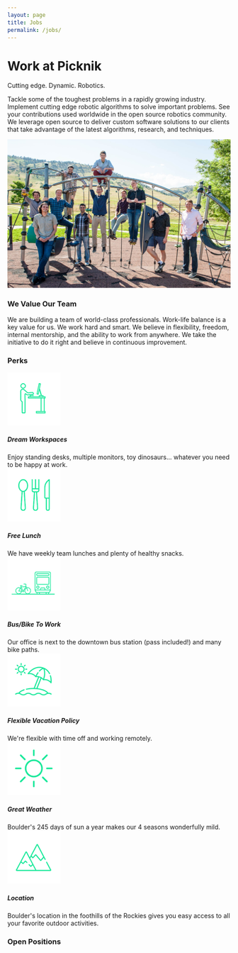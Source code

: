 ```yaml
---
layout: page
title: Jobs
permalink: /jobs/
---
```

<div class="container">
    <div class="jobs-section-main">
        <div class="row justify-content-center">
            <div class="col-12 col-lg-4">
                <h1 class="jobs-section-main-title">Work at Picknik</h1>
                <span class="jobs-section-main-title--small">Cutting edge. Dynamic. Robotics.</span>
            </div>
            <div class="col-12 col-lg-6">
                <p>
                    Tackle some of the toughest problems in a rapidly growing industry. Implement cutting edge robotic algorithms to solve important problems. See your contributions used worldwide in the open source robotics community. We leverage open source to deliver custom software solutions to our clients that take advantage of the latest algorithms, research, and techniques.
                </p>
            </div>
        </div>
    </div>
</div>
<div class="container-fluid bg-grey">
    <div class="container">
        <div class="jobs-card-wrapper">
            <div class="jobs-card-single">
                <div class="col-12 col-xl-7">
                    <div class="img-wrapper">
                        <img src="../assets/images/team-new.jpg" alt="teamPic">
                    </div>
                </div>
                <div class="col-12 col-xl-5">
                    <div class="jobs-card-single-content">
                        <h3>We Value Our Team</h3>
                        <p>We are building a team of world-class professionals. Work-life balance is a key value for us. We work hard and smart. We believe in flexibility, freedom, internal mentorship, and the ability to work from anywhere. We take the initiative to do it right and believe in continuous improvement.
                        </p>
                    </div>
                </div>
            </div>
        </div>
        <div class="row align-items-center justify-content-center text-center">
            <div class="col-sm-12">
                <h3 class="block-section__title">Perks</h3>
            </div>
            <div class="col-sm-12 jobs-perks-wrapper">
                <div class="row">
                    <div class="col-12 col-md-6 col-lg-4">
                        <div class="jobs-perks">
                            <div class="img-wrapper">
                                <img src="../assets/images/workspace-icon-2.png" class="perksIcon">
                            </div>
                            <h5>Dream Workspaces</h5>
                            <span class="subTitle">Enjoy standing desks, multiple monitors, toy dinosaurs... whatever you need to be happy at work.</span>
                        </div>
                    </div>
                    <div class="col-12 col-md-6 col-lg-4">
                        <div class="jobs-perks">
                            <div class="img-wrapper">
                                <img src="../assets/images/lunch-icon-2.png" class="perksIcon">
                            </div>
                            <h5>Free Lunch</h5>
                            <span class="subTitle">We have weekly team lunches and plenty of healthy snacks.</span>
                        </div>
                    </div>
                    <div class="col-12 col-md-6 col-lg-4">
                        <div class="jobs-perks">
                            <div class="img-wrapper">
                                <img src="../assets/images/bus-bike-icon-2.png" class="perksIcon">
                            </div>
                            <h5>Bus/Bike To Work</h5>
                            <span class="subTitle">Our office is next to the downtown bus station (pass included!) and many bike paths.</span>
                        </div>
                    </div>
                    <div class="col-12 col-md-6 col-lg-4">
                        <div class="jobs-perks">
                            <div class="img-wrapper">
                                <img src="../assets/images/vacation-icon-2.png" class="perksIcon">
                            </div>
                            <h5>Flexible Vacation Policy</h5>
                            <span class="subTitle">We're flexible with time off and working remotely.</span>
                        </div>
                    </div>
                    <div class="col-12 col-md-6 col-lg-4">
                        <div class="jobs-perks">
                            <div class="img-wrapper">
                                <img src="../assets/images/sun-icon-2.png" class="perksIcon">
                            </div>
                            <h5>Great Weather</h5>
                            <span class="subTitle">Boulder's 245 days of sun a year makes our 4 seasons wonderfully mild.</span>
                        </div>
                    </div>
                    <div class="col-12 col-md-6 col-lg-4">
                        <div class="jobs-perks">
                            <div class="img-wrapper">
                                <img src="../assets/images/location-icon-2.png" class="perksIcon">
                            </div>
                            <h5>Location</h5>
                            <span class="subTitle">Boulder's location in the foothills of the Rockies gives you easy access to all your favorite outdoor activities.</span>
                        </div>
                    </div>
                </div>
            </div>
        </div>
    </div>
</div>
<div class="container">
    <div class="collapses-wrapper">
        <h3 class="collapses__title">Open Positions</h3>
        <div id="accordion" class="no-border-bottom">
        <script src='https://www.workable.com/assets/embed.js' type='text/javascript'></script>
        <script type='text/javascript' charset='utf-8'>
                whr(document).ready(function(){
                        whr_embed(340394, {detail: 'descriptions', base: 'jobs', zoom: 'state', grouping: 'none'});
                });
                // Open job in a new tab
                $(document).on('click', 'li.whr-item a', function(e) {
                e.preventDefault();
                window.open(this.href, '_blank');
                });
                $(document).ready(checkContainer);
                function checkContainer () {
                  if($('div.whr-description').is(':visible')){ //if the container is visible on the page
                    // Enable accordian
                    var divs = $('div.whr-description').hide()
                    var h2s=$('h3.whr-title').click(function () {
                                h2s.not(this).removeClass('active')
                                $(this).toggleClass('active')
                                divs.not($(this).next().next()).slideUp()
                                $(this).next().next().slideToggle()
                                return false; //Prevent the browser jump to the link anchor
                            });
                    // Add apply now button
                    var whr_items = document.getElementsByClassName('whr-item')
                    for(var whr_item of whr_items)
                    {
                        var whr_desc = whr_item.getElementsByClassName('whr-description')[0]
                        var node = document.createElement("a");
                        node.target = "_blank"
                        node.className = "btn"
                        node.href = whr_item.getElementsByTagName('a')[0].href
                        node.text = "APPLY NOW"
                        whr_desc.appendChild(node)
                        var job_place_node = document.createElement("div");
                        job_place_node.className = "jobs-card-place"
                        job_place_node.textContent = whr_item.getElementsByClassName('whr-location')[0].innerText
                        whr_desc.prepend(job_place_node)
                        whr_item.getElementsByClassName('whr-location')[0].remove()
                    }
                    // Remove unnecessary br tags
                    var whr_items = document.getElementsByClassName('whr-item')
                    for(var whr_item of whr_items)
                    {
                        var whr_desc = whr_item.getElementsByClassName('whr-description')[0]
                        var br_tags = whr_desc.getElementsByTagName('br')
                        for(var br_tag_index = br_tags.length - 1; br_tag_index >= 0; br_tag_index--)
                        {
                            br_tags[br_tag_index].remove()
                        }
                    }
                  } else {
                    setTimeout(checkContainer, 50); //wait 50 ms, then try again
                  }
                }
        </script>
        <div id="whr_embed_hook"></div>
        </div>
    </div>
</div>
